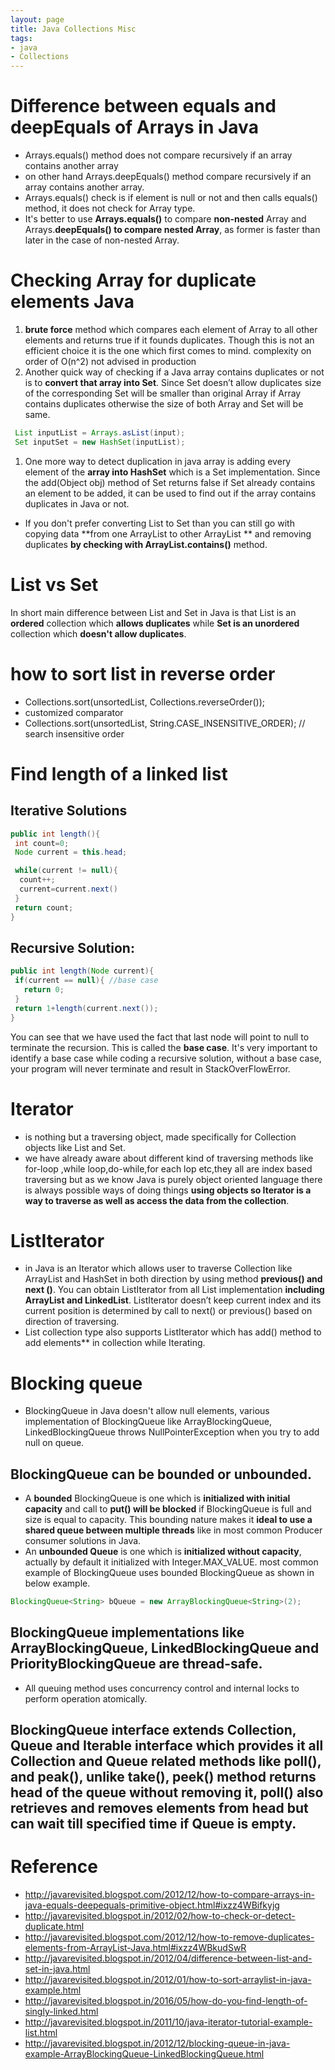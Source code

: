```yaml
---
layout: page
title: Java Collections Misc
tags:
- java
- Collections
---
```

# Difference between equals and deepEquals of Arrays in Java
- Arrays.equals() method does not compare recursively if an array contains another array 
- on other hand Arrays.deepEquals() method compare recursively if an array contains another array. 
- Arrays.equals() check is if element is null or not and then calls equals() method, it does not check for Array type. 
- It's better to use **Arrays.equals()** to compare **non-nested** Array and Arrays.**deepEquals() to compare nested Array**, as former is faster than later in the case of non-nested Array.

# Checking Array for duplicate elements Java
1. **brute force** method which compares each element of Array to all other elements and returns true if it founds duplicates. Though this is not an efficient choice it is the one which first comes to mind. complexity on order of O(n^2) not advised in production
1. Another quick way of checking if a Java array contains duplicates or not is to **convert that array into Set**. Since Set doesn’t allow duplicates size of  the corresponding Set will be smaller than original Array if Array contains duplicates otherwise the size of both Array and Set will be same. 
```java
 List inputList = Arrays.asList(input);
 Set inputSet = new HashSet(inputList);
```
1. One more way to detect duplication in java array is adding every element of the **array into HashSet** which is a Set implementation. Since the add(Object obj) method of Set returns false if Set already contains an element to be added, it can be used to find out if the array contains duplicates in Java or not.

- If you don't prefer converting List to Set than you can still go with copying data **from one ArrayList to other ArrayList ** and removing duplicates **by checking with ArrayList.contains()** method.
# List vs Set
In short main difference between List and Set in Java is that List is an **ordered** collection which **allows duplicates** while **Set is an unordered** collection which **doesn't allow duplicates**.

# how to sort list in reverse order
- Collections.sort(unsortedList, Collections.reverseOrder());
- customized comparator
- Collections.sort(unsortedList, String.CASE_INSENSITIVE_ORDER); // search insensitive order

# Find length of a linked list

## Iterative Solutions
```java
public int length(){
 int count=0;
 Node current = this.head;

 while(current != null){
  count++;
  current=current.next()
 }
 return count;
}
```

## Recursive Solution:
```java
public int length(Node current){
 if(current == null){ //base case
   return 0;
 }
 return 1+length(current.next());
}
```

You can see that we have used the fact that last node will point to null to terminate the recursion. This is called the **base case**. It's very important to identify a base case while coding a recursive solution, without a base case, your program will never terminate and result in StackOverFlowError.


# Iterator 
- is nothing but a traversing object, made specifically for Collection objects like List and Set. 
- we have already aware about different kind of traversing methods like for-loop ,while loop,do-while,for each lop etc,they all are  index based traversing but as we know Java is purely object oriented language there is always possible ways of doing things **using objects so Iterator is a way to traverse as well as access the data from the collection**. 

# ListIterator
- in Java is an Iterator which allows user to traverse Collection like ArrayList and HashSet in both direction by using method **previous() and next ()**. You can obtain ListIterator from all List implementation **including ArrayList and LinkedList**. ListIterator doesn’t keep current index and its current position is determined by call to next() or previous() based on direction of traversing.
 - List collection type also supports ListIterator which has add() method to add elements** in collection while Iterating. 

# Blocking queue
- BlockingQueue in Java doesn't allow null elements, various implementation of BlockingQueue like ArrayBlockingQueue, LinkedBlockingQueue throws NullPointerException when you try to add null on queue.
## BlockingQueue can be bounded or unbounded. 
- A **bounded** BlockingQueue is one which is **initialized with initial capacity** and call to **put() will be blocked** if BlockingQueue is full and size is equal to capacity. This bounding nature makes it **ideal to use a shared queue between multiple threads** like in most common Producer consumer solutions in Java. 
- An **unbounded Queue** is one which is **initialized without capacity**, actually by default it initialized with Integer.MAX_VALUE. most common example of BlockingQueue uses bounded BlockingQueue as shown in below example.
```java
BlockingQueue<String> bQueue = new ArrayBlockingQueue<String>(2);
```
## BlockingQueue implementations like ArrayBlockingQueue, LinkedBlockingQueue and PriorityBlockingQueue are **thread-safe**. 
- All queuing method uses concurrency control and internal locks to perform operation atomically. 

## BlockingQueue interface extends Collection, Queue and Iterable interface which provides it all Collection and Queue related methods like **poll(), and peak()**, unlike take(), **peek()** method returns head of the queue **without removing it**, **poll() also retrieves and removes elements from head but can wait till specified time if Queue is empty**.



 
# Reference
- http://javarevisited.blogspot.com/2012/12/how-to-compare-arrays-in-java-equals-deepequals-primitive-object.html#ixzz4WBifkyjg
- http://javarevisited.blogspot.in/2012/02/how-to-check-or-detect-duplicate.html
- http://javarevisited.blogspot.com/2012/12/how-to-remove-duplicates-elements-from-ArrayList-Java.html#ixzz4WBkudSwR
- http://javarevisited.blogspot.in/2012/04/difference-between-list-and-set-in-java.html
- http://javarevisited.blogspot.in/2012/01/how-to-sort-arraylist-in-java-example.html
- http://javarevisited.blogspot.in/2016/05/how-do-you-find-length-of-singly-linked.html
- http://javarevisited.blogspot.in/2011/10/java-iterator-tutorial-example-list.html
- http://javarevisited.blogspot.in/2012/12/blocking-queue-in-java-example-ArrayBlockingQueue-LinkedBlockingQueue.html
